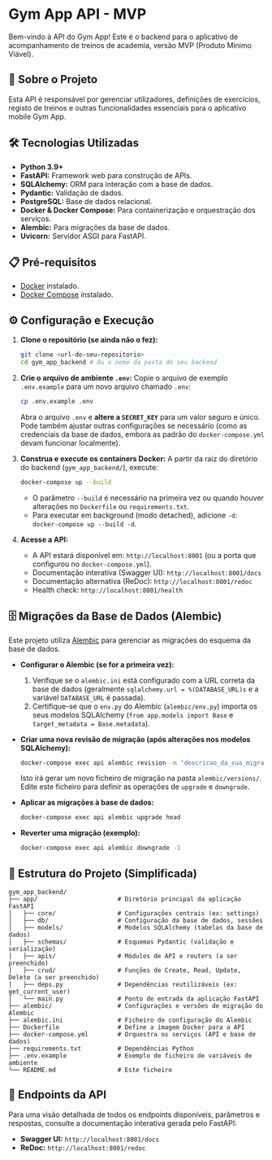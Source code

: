 # Gym App API - MVP

Bem-vindo à API do Gym App! Este é o backend para o aplicativo de acompanhamento de treinos de academia, versão MVP (Produto Mínimo Viável).

## 🚀 Sobre o Projeto

Esta API é responsável por gerenciar utilizadores, definições de exercícios, registo de treinos e outras funcionalidades essenciais para o aplicativo mobile Gym App.

## 🛠️ Tecnologias Utilizadas

* **Python 3.9+**
* **FastAPI:** Framework web para construção de APIs.
* **SQLAlchemy:** ORM para interação com a base de dados.
* **Pydantic:** Validação de dados.
* **PostgreSQL:** Base de dados relacional.
* **Docker & Docker Compose:** Para containerização e orquestração dos serviços.
* **Alembic:** Para migrações da base de dados.
* **Uvicorn:** Servidor ASGI para FastAPI.

## 📋 Pré-requisitos

* [Docker](https://docs.docker.com/get-docker/) instalado.
* [Docker Compose](https://docs.docker.com/compose/install/) instalado.

## ⚙️ Configuração e Execução

1.  **Clone o repositório (se ainda não o fez):**
    ```bash
    git clone <url-do-seu-repositorio>
    cd gym_app_backend # Ou o nome da pasta do seu backend
    ```

2.  **Crie o arquivo de ambiente `.env`:**
    Copie o arquivo de exemplo `.env.example` para um novo arquivo chamado `.env`:
    ```bash
    cp .env.example .env
    ```
    Abra o arquivo `.env` e **altere a `SECRET_KEY`** para um valor seguro e único. Pode também ajustar outras configurações se necessário (como as credenciais da base de dados, embora as padrão do `docker-compose.yml` devam funcionar localmente).

3.  **Construa e execute os containers Docker:**
    A partir da raiz do diretório do backend (`gym_app_backend/`), execute:
    ```bash
    docker-compose up --build
    ```
    * O parâmetro `--build` é necessário na primeira vez ou quando houver alterações no `Dockerfile` ou `requirements.txt`.
    * Para executar em background (modo detached), adicione `-d`: `docker-compose up --build -d`.

4.  **Acesse a API:**
    * A API estará disponível em: `http://localhost:8001` (ou a porta que configurou no `docker-compose.yml`).
    * Documentação interativa (Swagger UI): `http://localhost:8001/docs`
    * Documentação alternativa (ReDoc): `http://localhost:8001/redoc`
    * Health check: `http://localhost:8001/health`

## 🗄️ Migrações da Base de Dados (Alembic)

Este projeto utiliza [Alembic](https://alembic.sqlalchemy.org/) para gerenciar as migrações do esquema da base de dados.

* **Configurar o Alembic (se for a primeira vez):**
    1.  Verifique se o `alembic.ini` está configurado com a URL correta da base de dados (geralmente `sqlalchemy.url = %(DATABASE_URL)s` e a variável `DATABASE_URL` é passada).
    2.  Certifique-se que o `env.py` do Alembic (`alembic/env.py`) importa os seus modelos SQLAlchemy (`from app.models import Base` e `target_metadata = Base.metadata`).

* **Criar uma nova revisão de migração (após alterações nos modelos SQLAlchemy):**
    ```bash
    docker-compose exec api alembic revision -m "descricao_da_sua_migracao"
    ```
    Isto irá gerar um novo ficheiro de migração na pasta `alembic/versions/`. Edite este ficheiro para definir as operações de `upgrade` e `downgrade`.

* **Aplicar as migrações à base de dados:**
    ```bash
    docker-compose exec api alembic upgrade head
    ```

* **Reverter uma migração (exemplo):**
    ```bash
    docker-compose exec api alembic downgrade -1
    ```

## 📂 Estrutura do Projeto (Simplificada)

```
gym_app_backend/
├── app/                      # Diretório principal da aplicação FastAPI
│   ├── core/                 # Configurações centrais (ex: settings)
│   ├── db/                   # Configuração da base de dados, sessões
│   ├── models/               # Modelos SQLAlchemy (tabelas da base de dados)
│   ├── schemas/              # Esquemas Pydantic (validação e serialização)
│   ├── apis/                 # Módulos de API e routers (a ser preenchido)
│   ├── crud/                 # Funções de Create, Read, Update, Delete (a ser preenchido)
│   ├── deps.py               # Dependências reutilizáveis (ex: get_current_user)
│   └── main.py               # Ponto de entrada da aplicação FastAPI
├── alembic/                  # Configurações e versões de migração do Alembic
├── alembic.ini               # Ficheiro de configuração do Alembic
├── Dockerfile                # Define a imagem Docker para a API
├── docker-compose.yml        # Orquestra os serviços (API e base de dados)
├── requirements.txt          # Dependências Python
├── .env.example              # Exemplo de ficheiro de variáveis de ambiente
└── README.md                 # Este ficheiro
```

## 🔗 Endpoints da API

Para uma visão detalhada de todos os endpoints disponíveis, parâmetros e respostas, consulte a documentação interativa gerada pelo FastAPI:

* **Swagger UI:** `http://localhost:8001/docs`
* **ReDoc:** `http://localhost:8001/redoc`
